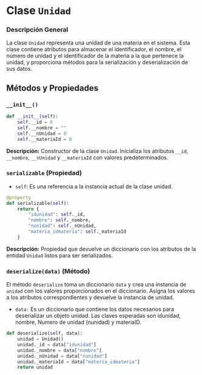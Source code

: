 
# Clase `Unidad`

### Descripción General

La clase `Unidad` representa una unidad de una materia en el sistema. Esta clase contiene atributos para almacenar el identificador, el nombre, el número de unidad y el identificador de la materia a la que pertenece la unidad, y proporciona métodos para la serialización y deserialización de sus datos.

## Métodos y Propiedades

### `__init__()`
```python
def __init__(self):
    self.__id = 0
    self.__nombre = ""
    self.__nUnidad = 0
    self.__materiaId = 0
```
**Descripción:** Constructor de la clase `Unidad`. Inicializa los atributos `__id`, `__nombre`, `__nUnidad` y `__materiaId` con valores predeterminados.

### `serializable` (Propiedad)

- `self`: Es una referencia a la instancia actual de la clase unidad.

```python
@property
def serializable(self):
    return {
        "idunidad": self._id,
        "nombre": self._nombre,
        "nunidad": self._nUnidad,
        "materia_idmateria": self._materiaId
    }
```
**Descripción:** Propiedad que devuelve un diccionario con los atributos de la entidad `Unidad` listos para ser serializados.

### `deserialize(data)` (Método)
El método `deserialize` toma un diccionario `data` y crea una instancia de `unidad` con los valores proporcionados en el diccionario. Asigna los valores a los atributos correspondientes y devuelve la instancia de unidad.

- `data:` Es un diccionario que contiene los datos necesarios para deserializar un objeto unidad. Las claves esperadas son idunidad, nombre, Numero de unidad (nunidad) y materiaID.

```python
def deserialize(self, data):
    unidad = Unidad()
    unidad._id = data["idunidad"]
    unidad._nombre = data["nombre"]
    unidad._nUnidad = data["nunidad"]
    unidad._materiaId = data["materia_idmateria"]
    return unidad
```

